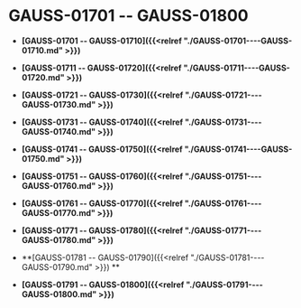 # GAUSS-01701 -- GAUSS-01800<a name="ZH-CN_TOPIC_0302073398"></a>

-   **[GAUSS-01701 -- GAUSS-01710]({{<relref "./GAUSS-01701----GAUSS-01710.md" >}})**

-   **[GAUSS-01711 -- GAUSS-01720]({{<relref "./GAUSS-01711----GAUSS-01720.md" >}})**

-   **[GAUSS-01721 -- GAUSS-01730]({{<relref "./GAUSS-01721----GAUSS-01730.md" >}})**

-   **[GAUSS-01731 -- GAUSS-01740]({{<relref "./GAUSS-01731----GAUSS-01740.md" >}})**

-   **[GAUSS-01741 -- GAUSS-01750]({{<relref "./GAUSS-01741----GAUSS-01750.md" >}})**

-   **[GAUSS-01751 -- GAUSS-01760]({{<relref "./GAUSS-01751----GAUSS-01760.md" >}})**

-   **[GAUSS-01761 -- GAUSS-01770]({{<relref "./GAUSS-01761----GAUSS-01770.md" >}})**

-   **[GAUSS-01771 -- GAUSS-01780]({{<relref "./GAUSS-01771----GAUSS-01780.md" >}})**

-   **[GAUSS-01781 -- GAUSS-01790]({{<relref "./GAUSS-01781----GAUSS-01790.md" >}})  **

-   **[GAUSS-01791 -- GAUSS-01800]({{<relref "./GAUSS-01791----GAUSS-01800.md" >}})**
